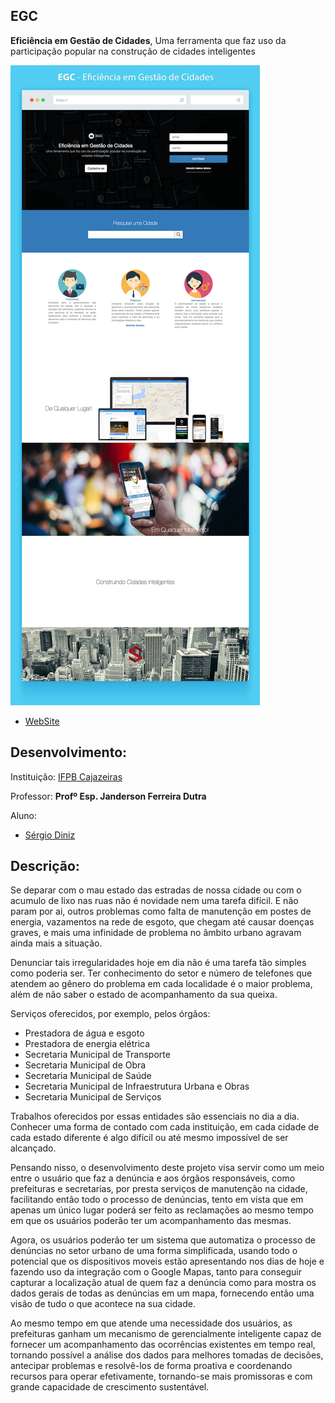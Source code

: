**EGC**
--------
**Eficiência em Gestão de Cidades**, Uma ferramenta que faz uso da participação popular na construção de cidades inteligentes

![Site](/EGC/img/site-mockup2.jpg)
 - [WebSite](#)
 
Desenvolvimento:
-------
 
Instituição: [IFPB Cajazeiras](http://portal.ifpb.edu.br/campi/campi/cajazeiras)

Professor: **Profº Esp. Janderson Ferreira Dutra**

Aluno:
- [Sérgio Diniz](http://buscatextual.cnpq.br/buscatextual/visualizacv.do?metodo=apresentar&id=K8153626U7)
 
Descrição:
--------

Se deparar com o mau estado das estradas de nossa cidade ou com o acumulo de lixo nas ruas não é novidade nem uma tarefa difícil. E não param por ai, outros problemas como falta de manutenção em postes de energia, vazamentos na rede de esgoto, que chegam até causar doenças graves, e mais uma infinidade de problema no âmbito urbano agravam ainda mais a situação.

Denunciar tais irregularidades hoje em dia não é uma tarefa tão simples como poderia ser. Ter conhecimento do setor e número de telefones que atendem ao gênero do problema em cada localidade é o maior problema, além de não saber o estado de acompanhamento da sua queixa.

Serviços oferecidos, por exemplo, pelos órgãos:

- Prestadora de água e esgoto
- Prestadora de energia elétrica
- Secretaria Municipal de Transporte
- Secretaria Municipal de Obra
- Secretaria Municipal de Saúde
- Secretaria Municipal de Infraestrutura Urbana e Obras
- Secretaria Municipal de Serviços

Trabalhos oferecidos por essas entidades são essenciais no dia a dia. Conhecer uma forma de contado com cada instituição, em cada cidade de cada estado diferente é algo difícil ou até mesmo impossível de ser alcançado.

Pensando nisso, o desenvolvimento deste projeto visa servir como um meio entre o usuário que faz a denúncia e aos órgãos responsáveis, como prefeituras e secretarias, por presta serviços de manutenção na cidade, facilitando então todo o processo de denúncias, tento em vista que em apenas um único lugar poderá ser feito as reclamações ao mesmo tempo em que os usuários poderão ter um acompanhamento das mesmas.

Agora, os usuários poderão ter um sistema que automatiza o processo de denúncias no setor urbano de uma forma simplificada, usando todo o potencial que os dispositivos moveis estão apresentando nos dias de hoje e fazendo uso da integração com o Google Mapas, tanto para conseguir capturar a localização atual de quem faz a denúncia como para mostra os dados gerais de todas as denúncias em um mapa, fornecendo então uma visão de tudo o que acontece na sua cidade.

Ao mesmo tempo em que atende uma necessidade dos usuários, as prefeituras ganham um mecanismo de gerencialmente inteligente capaz de fornecer um acompanhamento das ocorrências existentes em tempo real, tornando possível a análise dos dados para melhores tomadas de decisões, antecipar problemas e resolvê-los de forma proativa e coordenando recursos para operar efetivamente, tornando-se mais promissoras e com grande capacidade de crescimento sustentável.
